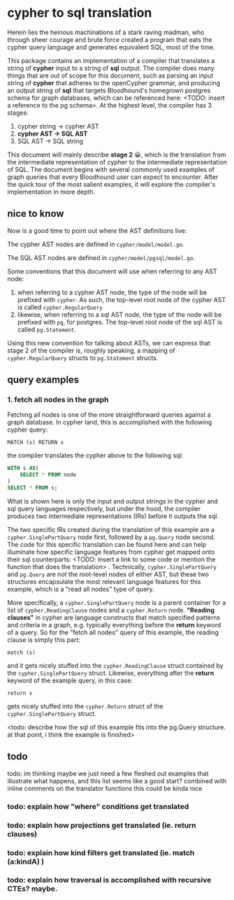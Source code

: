 # cypher to sql translation

Herein lies the heinous machinations of a stark raving madman, who through sheer courage and brute force created a program that eats the cypher query language and generates equivalent SQL, most of the time.

This package contains an implementation of a compiler that translates a string of **cypher** input to a string of **sql** output. The compiler does many things that are out of scope for this document, such as parsing an input string of **cypher** that adheres to the openCypher grammar, and producing an output string of **sql** that targets Bloodhound's homegrown postgres schema for graph databases, which can be referenced here: <TODO: insert a reference to the pg schema>. At the highest level, the compiler has 3 stages:

1. cypher string -> cypher AST
2. **cypher AST -> SQL AST**
3. SQL AST -> SQL string

This document will mainly describe **stage 2** 😀, which is the translation from the intermediate representation of cypher to the intermediate representation of SQL. The document begins with several commonly used examples of graph queries that every Bloodhound user can expect to encounter. After the quick tour of the most salient examples, it will explore the compiler's implementation in more depth.

## nice to know

Now is a good time to point out where the AST definitions live:

The cypher AST nodes are defined in `cypher/model/model.go`.

The SQL AST nodes are defined in `cypher/model/pgsql/model.go`.

Some conventions that this document will use when referring to any AST node:

1. when referring to a cypher AST node, the type of the node will be prefixed with `cypher`. As such, the top-level root node of the cypher AST is called `cypher.RegularQuery`
2. likewise, when referring to a sql AST node, the type of the node will be prefixed with `pg`, for postgres. The top-level root node of the sql AST is called `pg.Statement`.

Using this new convention for talking about ASTs, we can express that stage 2 of the compiler is, roughly speaking, a mapping of `cypher.RegularQuery` structs to `pg.Statement` structs.

## query examples

### 1. fetch all nodes in the graph

Fetching all nodes is one of the more straightforward queries against a graph database. In cypher land, this is accomplished with the following cypher query:

```cypher
MATCH (s) RETURN s
```

the compiler translates the cypher above to the following sql:

```sql
WITH s AS(
	SELECT * FROM node
)
SELECT * FROM s;
```

What is shown here is only the input and output strings in the cypher and sql query languages respectively, but under the hood, the compiler produces two intermediate representations (IRs) before it outputs the sql.

The two specific IRs created during the translation of this example are a `cypher.SinglePartQuery` node first, followed by a `pg.Query` node second. The code for this specific translation can be found here and can help illuminate how specific language features from cypher get mapped onto their sql counterparts: <TODO: insert a link to some code or mention the function that does the translation> . Technically, `cypher.SinglePartQuery` and `pg.Query` are not the root-level nodes of either AST, but these two structures encapsulate the most relevant language features for this example, which is a "read all nodes" type of query.

More specifically, a `cypher.SinglePartQuery` node is a parent container for a list of `cypher.ReadingClause` nodes and a `cypher.Return` node. **"Reading clauses"** in cypher are language constructs that match specified patterns and criteria in a graph, e.g. typically everything before the **return** keyword of a query. So for the "fetch all nodes" query of this example, the reading clause is simply this part:

```
match (s)
```

and it gets nicely stuffed into the `cypher.ReadingClause` struct contained by the `cypher.SinglePartQuery` struct. Likewise, everything after the **return** keyword of the example query, in this case:

```
return s
```

gets nicely stuffed into the `cypher.Return` struct of the `cypher.SinglePartQuery` struct.

<todo: describe how the sql of this example fits into the pg.Query structure. at that point, i think the example is finished>

## todo

todo: im thinking maybe we just need a few fleshed out examples that illustrate what happens, and this list seems like a good start? combined with inline comments on the translator functions this could be kinda nice

### todo: explain how "where" conditions get translated

### todo: explain how projections get translated (ie. return clauses)

### todo: explain how kind filters get translated (ie. match (a:kindA) )

### todo: explain how traversal is accomplished with recursive CTEs? maybe.
